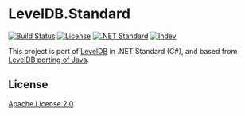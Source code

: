 # LevelDB.Standard

[![Build Status](https://travis-ci.org/r-ralph/LevelDB.Standard.svg?branch=master)](https://travis-ci.org/r-ralph/LevelDB.Standard)
[![License](https://img.shields.io/badge/license-Apache%202-blue.svg)](https://www.apache.org/licenses/LICENSE-2.0)
[![.NET Standard](https://img.shields.io/badge/.NET%20Standard-1.4-5C2E91.svg)](https://docs.microsoft.com/ja-jp/dotnet/articles/standard/library)
[![Indev](https://img.shields.io/badge/In-dev-696969.svg)](https://docs.microsoft.com/ja-jp/dotnet/articles/standard/library)

This project is port of [LevelDB](http://code.google.com/p/leveldb/) in .NET Standard (C#), and based from [LevelDB porting of Java](https://github.com/dain/leveldb).

## License

[Apache License 2.0](./LICENSE)
